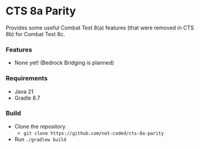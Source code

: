 

# CTS 8a Parity

Provides some useful Combat Test 8(a) features (that were removed in CTS 8b) for Combat Test 8c.

### Features
- None yet! (Bedrock Bridging is planned)

### Requirements

- Java 21
- Gradle 8.7

### Build
- Clone the repository
    - `git clone https://github.com/not-coded/cts-8a-parity`
- Run `./gradlew build`

